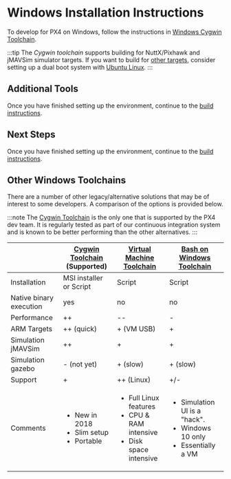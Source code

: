 # Windows Installation Instructions

To develop for PX4 on Windows, follow the instructions in [Windows Cygwin Toolchain](../setup/dev_env_windows_cygwin.md).

:::tip
The *Cygwin toolchain* supports building for NuttX/Pixhawk and jMAVSim simulator targets. If you want to build for [other targets](/setup/dev_env.md#supported-targets), consider setting up a dual boot system with [Ubuntu Linux](http://ubuntu.com).
:::

## Additional Tools

Once you have finished setting up the environment, continue to the [build instructions](../setup/building_px4.md).


## Next Steps

Once you have finished setting up the environment, continue to the [build instructions](../dev_setup/building_px4.md).


## Other Windows Toolchains

There are a number of other legacy/alternative solutions that may be of interest to some developers. A comparison of the options is provided below.

:::note
The [Cygwin Toolchain](../dev_setup/dev_env_windows_cygwin.md) is the only one that is supported by the PX4 dev team. It is regularly tested as part of our continuous integration system and is known to be better performing than the other alternatives.
:::

|                         | [Cygwin Toolchain](../setup/dev_env_windows_cygwin.md) **(Supported)** | [Virtual Machine Toolchain](../dev_setup/dev_env_windows_vm.md) | [Bash on Windows Toolchain](../dev_setup/dev_env_windows_bash_on_win.md) |
| ----------------------- | ---------------------------------------------------------------------- | --------------------------------------------------------------- | ------------------------------------------------------------------------ |
| Installation            | MSI installer or Script                                                | Script                                                          | Script                                                                   |
| Native binary execution | yes                                                                    | no                                                              | no                                                                       |
| Performance             | ++                                                                     | --                                                              | -                                                                        |
| ARM Targets             | ++ (quick)                                                             | + (VM USB)                                                      | +                                                                        |
| Simulation jMAVSim      | ++                                                                     | +                                                               | +                                                                        |
| Simulation gazebo       | - (not yet)                                                            | + (slow)                                                        | + (slow)                                                                 |
| Support                 | +                                                                      | ++ (Linux)                                                      | +/-                                                                      |
| Comments                | <ul><li>New in 2018</li><li>Slim setup</li><li>Portable</li></ul>                                              | <ul><li>Full Linux features</li><li>CPU &amp; RAM intensive</li><li>Disk space intensive</li></ul>                                       | <ul><li>Simulation UI is a "hack".</li><li>Windows 10 only</li><li>Essentially a VM</li></ul>                                                |